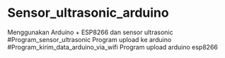 # Sensor_ultrasonic_arduino
  Menggunakan Arduino + ESP8266 dan sensor ultrasonic
#Program_sensor_ultrasonic
  Program upload ke arduino
#Program_kirim_data_arduino_via_wifi
  Program upload arduino esp8266
